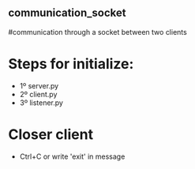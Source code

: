 ## communication_socket
#communication through a socket between two clients

# Steps for initialize:
* 1º server.py
* 2º client.py
* 3º listener.py
# Closer client
* Ctrl+C or write 'exit' in message
